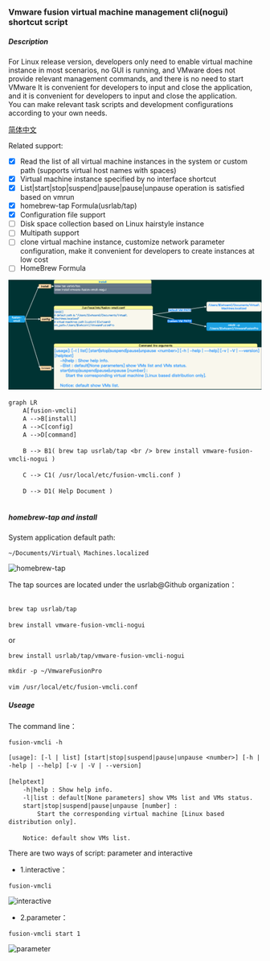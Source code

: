 ### Vmware fusion virtual machine management cli(nogui) shortcut script

##### Description
For Linux release version, developers only need to enable virtual machine instance in most scenarios, no GUI is running, and VMware does not provide relevant management commands, and there is no need to start VMware It is convenient for developers to input and close the application, and it is convenient for developers to input and close the application.   
You can make relevant task scripts and development configurations according to your own needs.  
  
[简体中文](https://github.com/ljq/vmware-fusion-vmcli-nogui/blob/main/README.zh-CN.md)  
  
Related support:
  
- [x] Read the list of all virtual machine instances in the system or custom path (supports virtual host names with spaces)
- [x] Virtual machine instance specified by no interface shortcut
- [x] List|start|stop|suspend|pause|pause|unpause operation is satisfied based on vmrun
- [x] homebrew-tap Formula(usrlab/tap)
- [x] Configuration file support
- [ ] Disk space collection based on Linux hairstyle instance
- [ ] Multipath support
- [ ] clone virtual machine instance, customize network parameter configuration, make it convenient for developers to create instances at low cost
- [ ] HomeBrew Formula

![fusion-fwk](images/fusion-fwk.png)

```mermaid
graph LR
    A[fusion-vmcli] 
    A -->B[install]
    A -->C[config]
    A -->D[command]

    B --> B1( brew tap usrlab/tap <br /> brew install vmware-fusion-vmcli-nogui )

    C --> C1( /usr/local/etc/fusion-vmcli.conf )

    D --> D1( Help Document )


```

##### homebrew-tap and install

System application default path:
```
~/Documents/Virtual\ Machines.localized
```

![homebrew-tap](https://github.com/ljq/vmware-fusion-vmcli-nogui/blob/main/images/homebrew-tap.png)

The tap sources are located under the usrlab@Github organization：

```

brew tap usrlab/tap

brew install vmware-fusion-vmcli-nogui

```

or

```
brew install usrlab/tap/vmware-fusion-vmcli-nogui
```


```
mkdir -p ~/VmwareFusionPro

vim /usr/local/etc/fusion-vmcli.conf
```

##### Useage

The command line：

```
fusion-vmcli -h
```

```
[usage]: [-l | list] [start|stop|suspend|pause|unpause <number>] [-h | -help | --help] [-v | -V | --version]

[helptext]
    -h|help : Show help info.
    -l|list : default[None parameters] show VMs list and VMs status.
    start|stop|suspend|pause|unpause [number] : 
        Start the corresponding virtual machine [Linux based distribution only].
    
    Notice: default show VMs list.

```

There are two ways of script: parameter and interactive

* 1.interactive：
```
fusion-vmcli
```
![interactive](https://github.com/ljq/vmware-fusion-vmcli-nogui/blob/main/images/sample-01.png)

* 2.parameter：
```
fusion-vmcli start 1
```
![parameter](https://github.com/ljq/vmware-fusion-vmcli-nogui/blob/main/images/sample-02.png)
